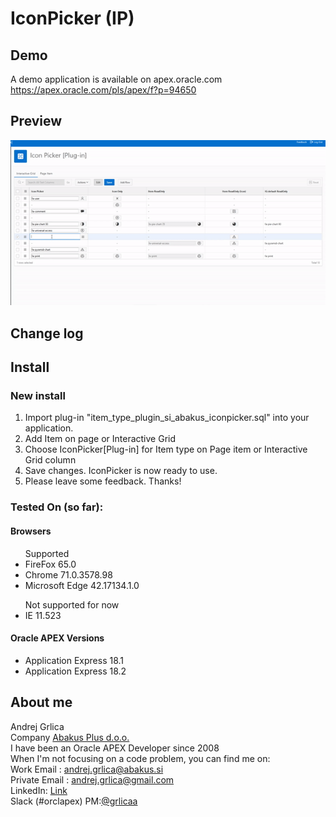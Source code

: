 # IconPicker (IP)

## Demo
A demo application is available on apex.oracle.com<br/>
https://apex.oracle.com/pls/apex/f?p=94650

## Preview
![](https://raw.githubusercontent.com/grlicaa/IconPicker/master/docs/preview/PreviewIP.gif)

## Change log


## Install

### New install
<ol>
<li>Import plug-in "item_type_plugin_si_abakus_iconpicker.sql" into your application.</li>
<li>Add Item on page or Interactive Grid</li>
<li>Choose IconPicker[Plug-in] for Item type on Page item or Interactive Grid column</li>
<li>Save changes. IconPicker is now ready to use.</li>
<li>Please leave some feedback. Thanks!</li>
</ol>


### Tested On (so far):

#### Browsers
<ul> Supported
<li>FireFox 65.0</li>
<li>Chrome 71.0.3578.98</li>
<li>Microsoft Edge 42.17134.1.0</li>
</ul>
<ul> Not supported for now
<li>IE 11.523</li>
</ul>


#### Oracle APEX Versions
<ul>
<li>Application Express 18.1</li>
<li>Application Express 18.2</li>
</ul>


## About me
Andrej Grlica<br/>
Company [Abakus Plus d.o.o.](http://abakus.si/en/home)<br/>
I have been an Oracle APEX Developer since 2008<br/>
When I'm not focusing on a code problem, you can find me on:<br/>
Work Email : [andrej.grlica@abakus.si](mailto:andrej.grlica@abakus.si)<br/>
Private Email : [andrej.grlica@gmail.com](mailto:andrej.grlica@gmail.com)<br/>
LinkedIn: [Link](https://www.linkedin.com/in/andrej-grlica-303998a4/)<br/>
Slack (#orclapex) PM:[@grlicaa](https://orclapex.slack.com/messages/@grlicaa/)
